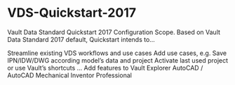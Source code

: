 # VDS-Quickstart-2017
Vault Data Standard Quickstart 2017 Configuration Scope.
Based on Vault Data Standard 2017 default, Quickstart intends to...

Streamline existing VDS workflows and use cases
Add use cases, e.g.
  Save IPN/IDW/DWG according model’s data and project
  Activate last used project or use Vault’s shortcuts
… 
Add features to 
  Vault Explorer
  AutoCAD / AutoCAD Mechanical
  Inventor Professional

